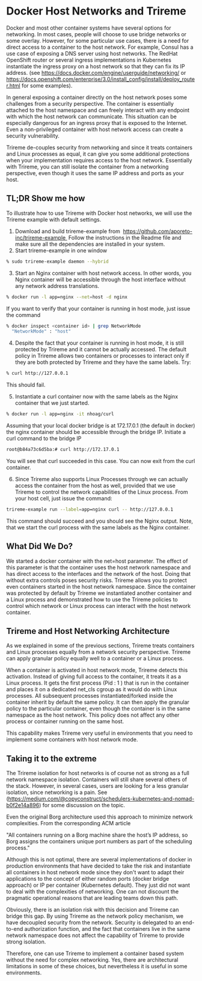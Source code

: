 # Docker Host Networks and Trireme

Docker and most other container systems have several options for networking.
In most cases, people will choose to use bridge networks or some overlay.
However, for some particular use cases, there is a need for direct access to
a container to the host network. For example, Consul has a use case of
exposing a DNS server using host networks. The RedHat OpenShift router or
several ingress implementations in Kubernetes instantiate the ingress proxy
on a host network so that they can fix its IP address.
(see https://docs.docker.com/engine/userguide/networking/
or
https://docs.openshift.com/enterprise/3.0/install_config/install/deploy_router.html
for some examples).

In general exposing a container directly on the host network poses some
challenges from a security perspective. The container is essentially
attached to the host namespace and can freely interact with any endpoint
with which the host network can communicate. This situation can be
especially dangerous for an ingress proxy that is exposed to the Internet.
Even a non-privileged container with host network access can create a
security vulnerability.

Trireme de-couples security from networking and since it treats containers
and Linux processes as equal, it can give you some additional protections
when your implementation requires access to the host network. Essentially
with Trireme, you can still isolate the container from a networking
perspective, even though it uses the same IP address and ports as your host.

## TL;DR Show me how
To illustrate how to use Trireme with Docker host networks, we will use the
 Trireme example with default settings.
1.	Download and build trireme-example from 
https://github.com/aporeto-inc/trireme-example 
Follow the instructions in the Readme file and make sure all the
dependencies are installed in your system.
2.	Start trireme-example in one window

```bash
% sudo trireme-example daemon --hybrid
```

3.	Start an Nginx container with host network access. In other words, you
Nginx container will be accessible through the host interface without any
network address translations.

```bash
% docker run -l app=nginx --net=host -d nginx
```

If you want to verify that your container is running in host mode, just
issue the command

```bash
% docker inspect <container id> | grep NetworkMode
  "NetworkMode" : "host"
```

4.	Despite the fact that your container is running in host mode, it is
still protected by Trireme and it cannot be actually accessed. The
default policy in Trireme allows two containers or processes to interact
only if they are both protected by Trireme and they have the same labels.
Try:

```bash
% curl http://127.0.0.1
```

This should fail.

5.	Instantiate a curl container now with the same labels as the Nginx
container that we just started.

```bash
% docker run -l app=nginx -it nhoag/curl
```

Assuming that your local docker bridge is at 172.17.0.1 (the default in
docker) the nginx container should be accessible through the bridge IP.
Initiate a curl command to the bridge IP

```bash
root@b84a73c6d5ba:# curl http://172.17.0.1
```

You will see that curl succeeded in this case. You can now exit from the
curl container.

6.	Since Trireme also supports Linux Processes through we can actually
access the container from the host as well, provided that we use Trireme
to control the network capabilities of the Linux process. From your host
cell, just issue the command:

```bash
trireme-example run --label=app=nginx curl -- http://127.0.0.1
```

This command should succeed and you should see the Nginx output. Note, that we start the curl process with the same labels as the Nginx container.

## What Did We Do?

We started a docker container with the net=host parameter. The effect of
this parameter is that the container uses the host network namespace and
has direct access to the interfaces and the network of the host. Doing
that without extra controls poses security risks. Trireme allows you to
protect even containers started in the host network namespace. Since the
container was protected by default by Trireme we instantiated another
container and a Linux process and demonstrated how to use the Trireme
policies to control which network or Linux process can interact with the
host network container.

## Trireme and Host Networking Architecture

As we explained in some of the previous sections, Trireme treats containers
and Linux processes equally from a network security perspective. Trireme
can apply granular policy equally well to a container or a Linux process.

When a container is activated in host network mode, Trireme detects this
activation. Instead of giving full access to the container, it treats it as
a Linux process. It gets the first process (Pid : 1 ) that is run in the
container and places it on a dedicated net_cls cgroup as it would do with
Linux processes. All subsequent processes instantiated/forked inside the
container inherit by default the same policy. It can then apply the
granular policy to the particular container, even though the container is
in the same namespace as the host network. This policy does not affect
any other process or container running on the same host.

This capability makes Trireme very useful in environments that you need
to implement some containers with host network mode.

## Taking it to the extreme
The Trireme isolation for host networks is of course not as strong as a
full network namespace isolation. Containers will still share several
others of the stack. However, in several cases, users are looking for a
less granular isolation, since networking is a pain. See
 (https://medium.com/@copyconstruct/schedulers-kubernetes-and-nomad-b0f2e14a896)
 for some discussion on the topic.

Even the original Borg architecture used this approach to minimize network
complexities. From the corresponding ACM article

"All containers running on a Borg machine share the host’s IP address, so
Borg assigns the containers unique port numbers as part of the scheduling
process."

Although this is not optimal, there are several implementations of docker
in production environments that have decided to take the risk and
instantiate all containers in host network mode since they don't want to
adapt their applications to the concept of either random ports (docker
bridge approach) or IP per container (Kubernetes default). They just did not
want to deal with the complexities of networking. One can not discount
the pragmatic operational reasons that are leading teams down this path.

Obviously, there is an isolation risk with this decision and Trireme can
bridge this gap. By using Trireme as the network policy mechanism, we have
decoupled security from the network. Security is delegated to an end-to-end
authorization function, and the fact that containers live in the same
network namespace does not affect the capability of Trireme to provide
strong isolation.

Therefore, one can use Trireme to implement a container based system
without the need for complex networking. Yes, there are architectural
limitations in some of these choices, but nevertheless it is useful in
some environments.
